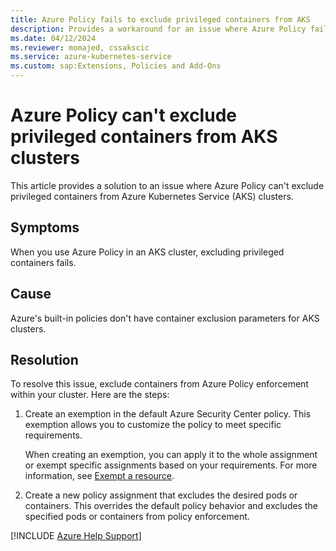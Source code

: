 ```yaml
---
title: Azure Policy fails to exclude privileged containers from AKS
description: Provides a workaround for an issue where Azure Policy fails to exclude privileged containers from Azure Kubernetes Service (AKS).
ms.date: 04/12/2024
ms.reviewer: momajed, cssakscic 
ms.service: azure-kubernetes-service
ms.custom: sap:Extensions, Policies and Add-Ons
---
```

# Azure Policy can't exclude privileged containers from AKS clusters

This article provides a solution to an issue where Azure Policy can't exclude privileged containers from Azure Kubernetes Service (AKS) clusters.

## Symptoms

When you use Azure Policy in an AKS cluster, excluding privileged containers fails.

## Cause

Azure's built-in policies don't have container exclusion parameters for AKS clusters.

## Resolution

To resolve this issue, exclude containers from Azure Policy enforcement within your cluster. Here are the steps:

1. Create an exemption in the default Azure Security Center policy. This exemption allows you to customize the policy to meet specific requirements. 

   When creating an exemption, you can apply it to the whole assignment or exempt specific assignments based on your requirements. For more information, see [Exempt a resource](/azure/defender-for-cloud/exempt-resource).

2. Create a new policy assignment that excludes the desired pods or containers. This overrides the default policy behavior and excludes the specified pods or containers from policy enforcement. 

[!INCLUDE [Azure Help Support](../../../includes/azure-help-support.md)]
